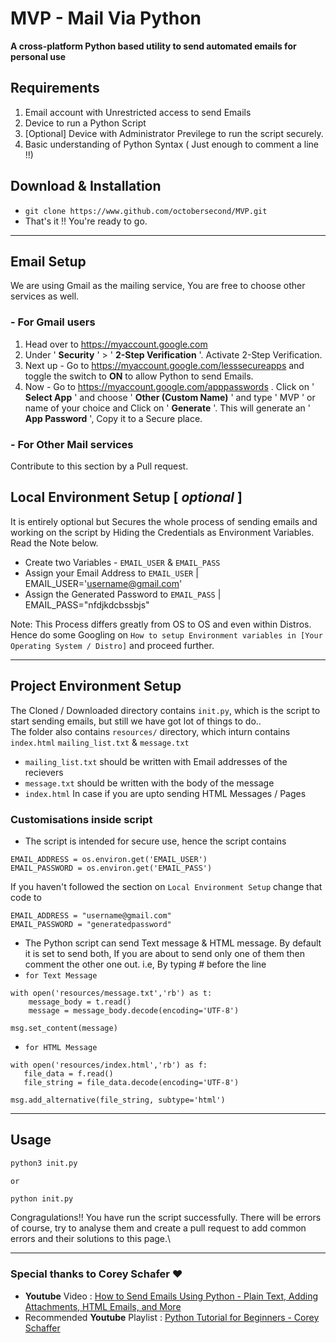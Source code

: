 # MVP - Mail Via Python
**A cross-platform Python based utility to send automated emails for personal use**


## Requirements
1. Email account with Unrestricted access to send Emails
2. Device to run a Python Script 
3. [Optional] Device with Administrator Previlege to run the script securely.
4. Basic understanding of Python Syntax ( Just enough to comment a line !!)

## Download & Installation
- ` git clone https://www.github.com/octobersecond/MVP.git `
- That's it !! You're ready to go.
***
## Email Setup
We are using Gmail as the mailing service, You are free to choose other services as well.
### - For Gmail users
1. Head over to https://myaccount.google.com 
2. Under ' **Security** ' > ' **2-Step Verification** '. Activate 2-Step Verification.
3. Next up - Go to https://myaccount.google.com/lesssecureapps and toggle the switch to **ON** to allow Python to send Emails.
4. Now - Go to https://myaccount.google.com/apppasswords . Click on ' **Select App** ' and choose ' **Other (Custom Name)** ' and type ' MVP ' or name of your choice and Click on ' **Generate** '. This will generate an ' **App Password** ', Copy it to a Secure place.

### - For Other Mail services
Contribute to this section by a Pull request.

## Local Environment Setup [ *optional* ]
It is entirely optional but Secures the whole process of sending emails and working on the script by Hiding the Credentials as Environment Variables. Read the Note below.
- Create two Variables - `EMAIL_USER` & `EMAIL_PASS`
- Assign your Email Address to `EMAIL_USER` | EMAIL_USER='username@gmail.com'
- Assign the Generated Password to `EMAIL_PASS` | EMAIL_PASS="nfdjkdcbssbjs"

Note: This Process differs greatly from OS to OS and even within Distros. Hence do some Googling on `How to setup Environment variables in [Your Operating System / Distro]` and proceed further.
***
## Project Environment Setup
The Cloned / Downloaded directory contains `init.py`, which is the script to start sending emails, but still we have got lot of things to do..\
The folder also contains `resources/` directory, which inturn contains `index.html` `mailing_list.txt` & `message.txt`

- `mailing_list.txt` should be written with Email addresses of the recievers
- `message.txt` should be written with the body of the message
- `index.html` In case if you are upto sending HTML Messages / Pages

### Customisations inside script
- The script is intended for secure use, hence the script contains
```pyhton3
EMAIL_ADDRESS = os.environ.get('EMAIL_USER')
EMAIL_PASSWORD = os.environ.get('EMAIL_PASS')
```
If you haven't followed the section on `Local Environment Setup` change that code to
```python3
EMAIL_ADDRESS = "username@gmail.com"
EMAIL_PASSWORD = "generatedpassword"
```
- The Python script can send Text message & HTML message. By default it is set to send both, If you are about to send only one of them then comment the other one out. i.e, By typing # before the line 
- `for Text Message` 
```python3
with open('resources/message.txt','rb') as t:
    message_body = t.read()
    message = message_body.decode(encoding='UTF-8')
```
```python3
msg.set_content(message)
```
- `for HTML Message`
```python3
with open('resources/index.html','rb') as f:
   file_data = f.read()
   file_string = file_data.decode(encoding='UTF-8')
```
```python3
msg.add_alternative(file_string, subtype='html')
```
***
## Usage 

```bash
python3 init.py
```
`or`
```bash
python init.py
```
Congragulations!! You have run the script successfully. There will be errors of course, try to analyse them and create a pull request to add common errors and their solutions to this page.\
***

### Special thanks to Corey Schafer ❤️
- **Youtube** Video : [How to Send Emails Using Python - Plain Text, Adding Attachments, HTML Emails, and More](https://www.youtube.com/watch?v=JRCJ6RtE3xU)
- Recommended **Youtube** Playlist : [Python Tutorial for Beginners - Corey Schaffer](https://www.youtube.com/watch?v=YYXdXT2l-Gg)






 


